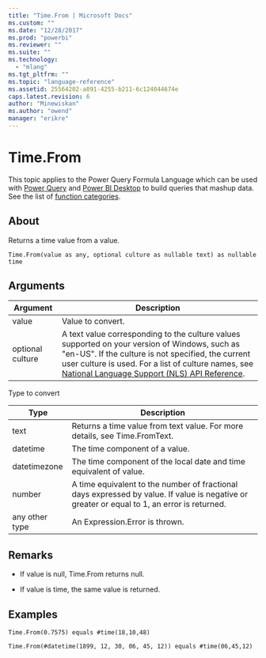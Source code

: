 ```yaml
---
title: "Time.From | Microsoft Docs"
ms.custom: ""
ms.date: "12/28/2017"
ms.prod: "powerbi"
ms.reviewer: ""
ms.suite: ""
ms.technology: 
  - "mlang"
ms.tgt_pltfrm: ""
ms.topic: "language-reference"
ms.assetid: 25564202-a891-4255-b211-6c124044674e
caps.latest.revision: 6
author: "Minewiskan"
ms.author: "owend"
manager: "erikre"
---
```

# Time.From
This topic applies to the Power Query Formula Language which can be used with [Power Query](https://support.office.com/article/Introduction-to-Microsoft-Power-Query-for-Excel-6E92E2F4-2079-4E1F-BAD5-89F6269CD605) and [Power BI Desktop](http://go.microsoft.com/fwlink/p/?LinkId=618607) to build queries that mashup data. See the list of [function categories](https://msdn.microsoft.com/en-us/library/mt211003.aspx).  
  
## About  
Returns a time value from a value.  
  
```  
Time.From(value as any, optional culture as nullable text) as nullable time  
```  
  
## Arguments  
  
|Argument|Description|  
|------------|---------------|  
|value|Value to convert.|  
|optional culture|A text value corresponding to the culture values supported on your version of Windows, such as "en-US". If the culture is not specified, the current user culture is used. For a list of culture names, see [National Language Support (NLS) API Reference](http://msdn.microsoft.com/en-us/goglobal/bb896001.aspx).|  
  
Type to convert  
  
|**Type**|**Description**|  
|------------|-------------------|  
|text|Returns a time value from text value. For more details, see Time.FromText.|  
|datetime|The time component of a value.|  
|datetimezone|The time component of the local date and time equivalent of value.|  
|number|A time equivalent to the number of fractional days expressed by value. If value is negative or greater or equal to 1, an error is returned.|  
|any other type|An Expression.Error is thrown.|  
  
## <a name="__toc360789021"></a>Remarks  
  
-   If value is null, Time.From returns null.  
  
-   If value is time, the same value is returned.  
  
## Examples  
  
```  
Time.From(0.7575) equals #time(18,10,48)  
```  
  
```  
Time.From(#datetime(1899, 12, 30, 06, 45, 12)) equals #time(06,45,12)  
```  
